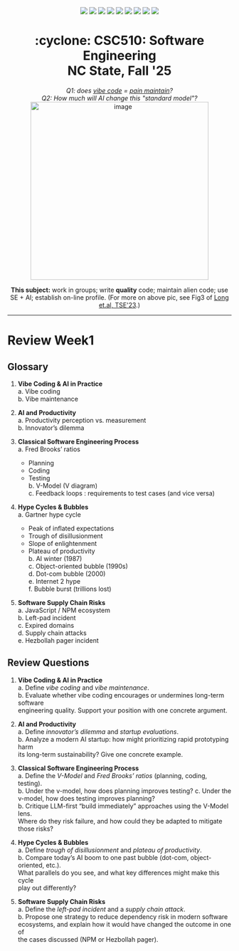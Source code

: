 <p align="center">
  <a href="https://github.com/txt/se25fall/blob/main/README.md#top"><img src="https://img.shields.io/badge/Home-%23ff5733?style=flat-square&logo=home&logoColor=white" /></a>
  <a href="/docs/syllabus.md#top"><img src="https://img.shields.io/badge/Syllabus-%230055ff?style=flat-square&logo=openai&logoColor=white" /></a>
  <a href="https://docs.google.com/spreadsheets/d/1E7H6IiFEV0WIooE1biPB7VVrdaEtBh6yXC-2nrwPKCY/edit?gid=0#gid=0"><img src="https://img.shields.io/badge/Teams1-%23ffd700?style=flat-square&logo=users&logoColor=white" /></a>
  <a href="https://docs.google.com/spreadsheets/d/1i0fNqKea0LzqmB-h8gtOrnF0MM-qt560goU4QkRw8BA/edit?usp=sharing"><img src="https://img.shields.io/badge/Teams2-%23ffcc00?style=flat-square&logo=users&logoColor=white" /></a>
  <a href="https://moodle-courses2527.wolfware.ncsu.edu/course/view.php?id=4690&bp=s"><img src="https://img.shields.io/badge/One-%23dc143c?style=flat-square&logo=moodle&logoColor=white" /></a>
  <a href="https://moodle-courses2527.wolfware.ncsu.edu/course/view.php?id=4691&bp=s"><img src="https://img.shields.io/badge/Two-%23b22222?style=flat-square&logo=moodle&logoColor=white" /></a>
  <a href="https://discord.gg/YnAw7uZxAD"><img src="https://img.shields.io/badge/Chat-%23008080?style=flat-square&logo=discord&logoColor=white" /></a>
  <a href="https://ncsu.hosted.panopto.com/Panopto/Pages/Sessions/List.aspx?folderID=7b1bbb56-937c-42a1-96b4-b33e0134710f"><img src="https://img.shields.io/badge/Vids-%23ffa500?style=flat-square&logo=youtube&logoColor=white" /></a>
  <a href="/LICENSE.md"><img src="https://img.shields.io/badge/©%20timm%202025-%234b4b4b?style=flat-square&logoColor=white" /></a></p>
<h1 align="center">:cyclone: CSC510: Software Engineering<br>NC State, Fall '25</h1>
<p align="center"><em>Q1: does <a href="https://x.com/karpathy/status/1886192184808149383?lang=en">vibe code</a> = <a href="https://docs.google.com/presentation/d/1O6fZa0MbuNPVfbQV0eENzuYL-2YdIr-LRawhC92gSJE/present?slide=2">pain maintain</a>?</em><br>
<em> Q2: How much will AI change this "standard model"?</em><br>
<img width="400" alt="image" src="https://github.com/user-attachments/assets/acde700e-1d4d-4002-94a2-1d8aa08914e2"></p>
<p align="center"><b>This subject:</b> work in groups; write <b>quality</b> code;
maintain alien code; use SE + AI; establish on-line profile.
(For more on above pic, see Fig3 of <a href="https://doi.org/10.1109/TSE.2023.3339383">Long et.al, TSE'23</a>.)</p>



<hr>


# Review Week1


## Glossary  


1. **Vibe Coding & AI in Practice**  
   a. Vibe coding  
   b. Vibe maintenance  


2. **AI and Productivity**  
   a. Productivity perception vs. measurement  
   b. Innovator’s dilemma 


3. **Classical Software Engineering Process**  
   a. Fred Brooks’ ratios  
      - Planning   
      - Coding   
      - Testing  
   b. V-Model (V diagram)  
   c. Feedback loops  : requirements to test cases   (and vice versa)


4. **Hype Cycles & Bubbles**  
   a. Gartner hype cycle  
      - Peak of inflated expectations  
      - Trough of disillusionment  
      - Slope of enlightenment  
      - Plateau of productivity  
   b. AI winter (1987)  
   c. Object-oriented bubble (1990s)  
   d. Dot-com bubble (2000)  
   e. Internet 2 hype  
   f. Bubble burst (trillions lost)  


5. **Software Supply Chain Risks**  
   a. JavaScript / NPM ecosystem  
   b. Left-pad incident  
   c. Expired domains  
   d. Supply chain attacks  
   e. Hezbollah pager incident  


## Review Questions


1. **Vibe Coding & AI in Practice**  
   a. Define *vibe coding* and *vibe maintenance*.  
   b. Evaluate whether vibe coding encourages or undermines long-term software  
      engineering quality. Support your position with one concrete argument.  


2. **AI and Productivity**  
   a. Define *innovator’s dilemma* and *startup evaluations*.  
   b. Analyze a modern AI startup: how might prioritizing rapid prototyping harm  
      its long-term sustainability? Give one concrete example.  


3. **Classical Software Engineering Process**  
   a. Define the *V-Model* and *Fred Brooks’ ratios* (planning, coding, testing).  
   b. Under the v-model, how does planning improves testing?
   c. Under the v-model, how does  testing improves planning?  
   b. Critique LLM-first “build immediately” approaches using the V-Model lens.  
      Where do they risk failure, and how could they be adapted to mitigate  
      those risks?  


4. **Hype Cycles & Bubbles**  
   a. Define *trough of disillusionment* and *plateau of productivity*.  
   b. Compare today’s AI boom to one past bubble (dot-com, object-oriented, etc.).  
      What parallels do you see, and what key differences might make this cycle  
      play out differently?  


5. **Software Supply Chain Risks**  
   a. Define the *left-pad incident* and a *supply chain attack*.  
   b. Propose one strategy to reduce dependency risk in modern software  
      ecosystems, and explain how it would have changed the outcome in one of  
      the cases discussed (NPM or Hezbollah pager).  


